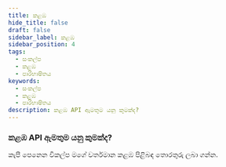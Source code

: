 ```yaml
---
title: කළඹ
hide_title: false
draft: false
sidebar_label: කළඹ
sidebar_position: 4
tags:
  - සංකල්ප
  - කළඹ
  - පාරිභාෂිතය
keywords:
  - සංකල්ප
  - කළඹ
  - පාරිභාෂිතය
description: කළඹ API ඇමතුම යනු කුමක්ද?
---
```


### කළඹ API ඇමතුම යනු කුමක්ද?

කැපී පෙනෙන විකල්ප මගේ වර්තමාන කළඹ පිළිබඳ තොරතුරු ලබා ගන්න.

